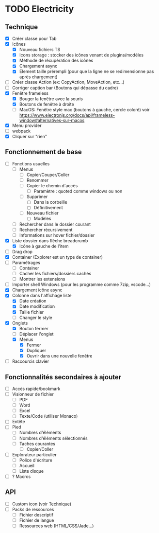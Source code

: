 # TODO Electricity
## Technique
* [x] Créer classe pour Tab
* [x] Icônes 
  * [x] Nouveau fichiers TS
  * [x] Icons storage : stocker des icônes venant de plugins/modèles
  * [x] Méthode de récupération des icônes
  * [x] Chargement async
  * [x] Element taille prérempli (pour que la ligne ne se redimensionne pas après chargement)
* [ ] Créer classe Action (ex: CopyAction, MoveAction, etc...)
* [ ] Corriger caption bar (Boutons qui dépasse du cadre)
* [x] Fenêtre frameless
  * [x] Bouger la fenêtre avec la souris
  * [x] Boutons de fenêtre à droite
  * [ ] MacOS: Fenêtre style mac (boutons à gauche, cercle coloré)
        voir https://www.electronjs.org/docs/api/frameless-window#alternatives-sur-macos
* [x] Menu provider
* [ ] webpack
* [x] Cliquer sur "rien"
## Fonctionnement de base
* [ ] Fonctions usuelles
  * [ ] Menus
    * [ ] Copier/Couper/Coller
    * [ ] Renommer
    * [ ] Copier le chemin d'accès
      * [ ] Paramètre : quoted comme windows ou non 
    * [ ] Supprimer
      * [ ] Dans la corbeille
      * [ ] Définitivement
    * [ ] Nouveau fichier
      * [ ] Modèles
  * [ ] Rechercher dans le dossier courant
  * [ ] Rechercher récursivement
  * [ ] Informations sur hover fichier/dossier
* [x] Liste dossier dans flèche breadcrumb
  * [x] Icône à gauche de l'item 
* [ ] Drag drop
* [x] Container (Explorer est un type de container)
* [ ] Paramétrages
  * [ ] Container
  * [ ] Cacher les fichiers/dossiers cachés
  * [ ] Montrer les extensions
* [ ] Importer shell Windows (pour les programme comme 7zip, vscode...)
* [x] Chargement icône async
* [x] Colonne dans l'affichage liste
  * [x] Date création
  * [x] Date modification
  * [x] Taille fichier
  * [ ] Changer le style
* [x] Onglets
  * [x] Bouton fermer
  * [ ] Déplacer l'onglet
  * [x] Menus
    * [x] Fermer
    * [x] Dupliquer
    * [x] Ouvrir dans une nouvelle fenêtre
* [ ] Raccourcis clavier
## Fonctionnalités secondaires à ajouter
* [ ] Accès rapide/bookmark
* [ ] Visionneur de fichier
  * [ ] PDF
  * [ ] Word
  * [ ] Excel
  * [ ] Texte/Code (utiliser Monaco)
* [ ] Entête
* [ ] Pied
  * [ ] Nombres d'éléments
  * [ ] Nombres d'éléments sélectionnés
  * [ ] Taches courantes
    * [ ] Copier/Coller
* [ ] Explorateur particulier
  * [ ] Police d'écriture
  * [ ] Accueil
  * [ ] Liste disque
* [ ] ? Macros
## API
* [ ] Custom icon (voir [Technique](#technique))
* [ ] Packs de ressources 
  * [ ] Fichier descriptif
  * [ ] Fichier de langue
  * [ ] Ressources web (HTML/CSS/Jade...)